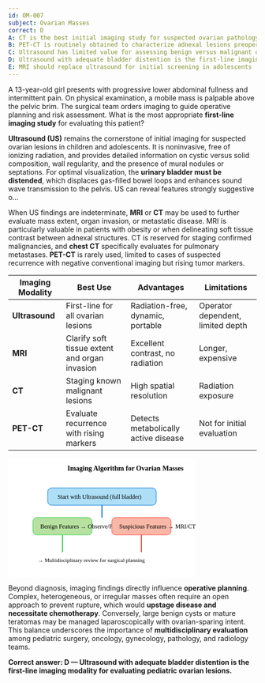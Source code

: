```yaml
---
id: OM-007
subject: Ovarian Masses
correct: D
A: CT is the best initial imaging study for suspected ovarian pathology in children
B: PET-CT is routinely obtained to characterize adnexal lesions preoperatively
C: Ultrasound has limited value for assessing benign versus malignant ovarian lesions
D: Ultrasound with adequate bladder distention is the first-line imaging modality for evaluating pediatric ovarian lesions
E: MRI should replace ultrasound for initial screening in adolescents
---
```


A 13-year-old girl presents with progressive lower abdominal fullness and intermittent pain. On physical examination, a mobile mass is palpable above the pelvic brim. The surgical team orders imaging to guide operative planning and risk assessment. What is the most appropriate **first-line imaging study** for evaluating this patient?

<!-- EXPLANATION -->

**Ultrasound (US)** remains the cornerstone of initial imaging for suspected ovarian lesions in children and adolescents. It is noninvasive, free of ionizing radiation, and provides detailed information on cystic versus solid composition, wall regularity, and the presence of mural nodules or septations. For optimal visualization, the **urinary bladder must be distended**, which displaces gas-filled bowel loops and enhances sound wave transmission to the pelvis. US can reveal features strongly suggestive o...

When US findings are indeterminate, **MRI** or **CT** may be used to further evaluate mass extent, organ invasion, or metastatic disease. MRI is particularly valuable in patients with obesity or when delineating soft tissue contrast between adnexal structures. CT is reserved for staging confirmed malignancies, and **chest CT** specifically evaluates for pulmonary metastases. **PET-CT** is rarely used, limited to cases of suspected recurrence with negative conventional imaging but rising tumor markers.

| **Imaging Modality** | **Best Use** | **Advantages** | **Limitations** |
|-----------------------|---------------|----------------|-----------------|
| **Ultrasound** | First-line for all ovarian lesions | Radiation-free, dynamic, portable | Operator dependent, limited depth |
| **MRI** | Clarify soft tissue extent and organ invasion | Excellent contrast, no radiation | Longer, expensive |
| **CT** | Staging known malignant lesions | High spatial resolution | Radiation exposure |
| **PET-CT** | Evaluate recurrence with rising markers | Detects metabolically active disease | Not for initial evaluation |

<svg width="380" height="240" xmlns="http://www.w3.org/2000/svg">
  <rect x="0" y="0" width="380" height="240" fill="white"/>
  <text x="120" y="25" font-size="14" font-family="Trebuchet MS" font-weight="bold">Imaging Algorithm for Ovarian Masses</text>
  <rect x="80" y="60" width="220" height="35" fill="#AEDFF7" stroke="#0074D9" rx="8"/>
  <text x="100" y="82" font-size="12" font-family="Trebuchet MS">Start with Ultrasound (full bladder)</text>
  <line x1="190" y1="95" x2="190" y2="120" stroke="#0074D9" stroke-width="2"/>
  <rect x="50" y="120" width="120" height="35" fill="#B7E1A1" stroke="#2ECC40" rx="8"/>
  <text x="65" y="142" font-size="12" font-family="Trebuchet MS">Benign Features → Observe/Preserve</text>
  <rect x="210" y="120" width="120" height="35" fill="#F9B7A7" stroke="#FF4136" rx="8"/>
  <text x="225" y="142" font-size="12" font-family="Trebuchet MS">Suspicious Features → MRI/CT</text>
  <line x1="110" y1="155" x2="110" y2="190" stroke="#2ECC40" stroke-width="2"/>
  <line x1="270" y1="155" x2="270" y2="190" stroke="#FF4136" stroke-width="2"/>
  <text x="60" y="210" font-size="11" font-family="Trebuchet MS">→ Multidisciplinary review for surgical planning</text>
</svg>

Beyond diagnosis, imaging findings directly influence **operative planning**. Complex, heterogeneous, or irregular masses often require an open approach to prevent rupture, which would **upstage disease and necessitate chemotherapy**. Conversely, large benign cysts or mature teratomas may be managed laparoscopically with ovarian-sparing intent. This balance underscores the importance of **multidisciplinary evaluation** among pediatric surgery, oncology, gynecology, pathology, and radiology teams.

**Correct answer: D — Ultrasound with adequate bladder distention is the first-line imaging modality for evaluating pediatric ovarian lesions.**
